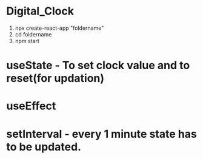 # Digital_Clock

1. npx create-react-app "foldername"
2. cd foldername
3. npm start

# useState - To set clock value and to reset(for updation)
# useEffect 
# setInterval - every 1 minute state has to be updated.
